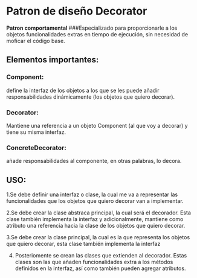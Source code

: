# Patron de diseño Decorator

**Patron comportamental**
###Especializado para proporcionarle a los objetos funcionalidades extras en tiempo de ejecución, sin necesidad de moficar el código base.

## Elementos importantes:

### Component:
define la interfaz de los objetos a los que se les puede añadir responsabilidades dinámicamente (los objetos que quiero decorar).

### Decorator: 
Mantiene una referencia a un objeto Component (al que voy a decorar) y tiene su misma interfaz.

### ConcreteDecorator: 
añade responsabilidades al componente, en otras palabras, lo decora.

## USO:
1.Se debe definir una interfaz o clase, la cual me va a representar las funcionalidades que los objetos que quiero decorar van a implementar.

2.Se debe crear la clase abstraca principal, la cual será el decorador. Esta clase también implementa la interfaz y adicionalmente, mantiene como atributo una referencia hacia la clase de los objetos que quiero decorar.

3.Se debe crear la clase principal, la cual es la que representa los objetos que quiero decorar, esta clase también implementa la interfaz

4. Posteriomente se crean las clases que extienden al decorador. Estas clases son las que añaden funcionalidades extra a los métodos definidos en la interfaz, así como también pueden agregar atributos.
